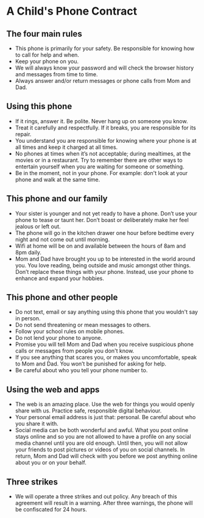 
# A Child's Phone Contract

## The four main rules

- This phone is primarily for your safety. Be responsible for knowing how to call for help and when.
- Keep your phone on you.
- We will always know your password and will check the browser history and messages from time to time.
- Always answer and/or return messages or phone calls from Mom and Dad.


## Using this phone

- If it rings, answer it. Be polite. Never hang up on someone you know.
- Treat it carefully and respectfully. If it breaks, you are responsible for its repair.
- You understand you are responsible for knowing where your phone is at all times and keep it charged at all times.
- No phones at times when it’s not acceptable; during mealtimes, at the movies or in a restaurant. Try to remember there are other ways to entertain yourself when you are waiting for someone or something.
- Be in the moment, not in your phone. For example: don't look at your phone and walk at the same time.


## This phone and our family

- Your sister is younger and not yet ready to have a phone. Don’t use your phone to tease or taunt her. Don’t boast or deliberately make her feel jealous or left out.
- The phone will go in the kitchen drawer one hour before bedtime every night and not come out until morning.
- Wifi at home will be on and available between the hours of 8am and 8pm daily.
- Mom and Dad have brought you up to be interested in the world around you. You love reading, being outside and music amongst other things. Don’t replace these things with your phone. Instead, use your phone to enhance and expand your hobbies.


## This phone and other people

- Do not text, email or say anything using this phone that you wouldn't say in person.
- Do not send threatening or mean messages to others.
- Follow your school rules on mobile phones.
- Do not lend your phone to anyone.
- Promise you will tell Mom and Dad when you receive suspicious phone calls or messages from people you don't know.
- If you see anything that scares you, or makes you uncomfortable, speak to Mom and Dad. You won’t be punished for asking for help.
- Be careful about who you tell your phone number to.


## Using the web and apps

- The web is an amazing place. Use the web for things you would openly share with us. Practice safe, responsible digital behaviour.
- Your personal email address is just that: personal. Be careful about who you share it with.
- Social media can be both wonderful and awful. What you post online stays online and so you are not allowed to have a profile on any social media channel until you are old enough. Until then, you will not allow your friends to post pictures or videos of you on social channels. In return, Mom and Dad will check with you before we post anything online about you or on your behalf.

## Three strikes

- We will operate a three strikes and out policy. Any breach of this agreement will result in a warning. After three warnings, the phone will be confiscated for 24 hours.
